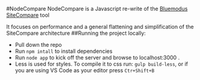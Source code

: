 #NodeCompare
NodeCompare is a Javascript re-write of the [Bluemodus SiteCompare](https://sitecompare-2015.bluemod.us/ui) tool

It focuses on performance and a general flattening and simplification of the SiteCompare architecture
##Running the project locally:
* Pull down the repo
* Run ```npm intall``` to install dependencies
* Run ```node app``` to kick off the server and browse to localhost:3000 .
* Less is used for styles. To compile it to css run: ```gulp build-less```, or if you are using VS Code as your editor press ```Ctr+Shift+B```
